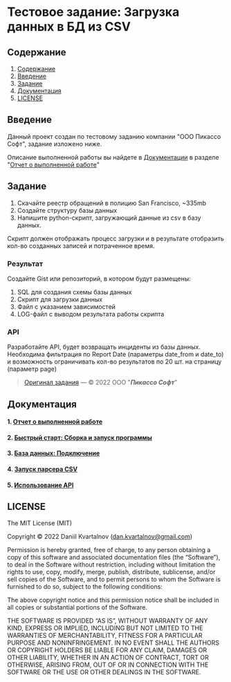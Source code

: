# Тестовое задание: Загрузка данных в БД из CSV

## Содержание
  1. [Содержание](#Содержание)
  2. [Введение](#Введение)
  3. [Задание](#Задание)
  4. [Документация](#Документация)
  5. [LICENSE](#LICENSE)

## Введение

Данный проект создан по тестовому заданию компании "ООО Пикассо Софт", задание изложено ниже. 

Описание выполненной работы вы найдете в [Документации](#Документация) в разделе "[Отчет о выполненной работе](docs/work_report.md)"

## Задание
1. Скачайте реестр обращений в полицию San Francisco, ~335mb
2. Создайте структуру базы данных
3. Напишите python-скрипт, загружающий данные из csv в базу данных.

Скрипт должен отображать процесс загрузки и в результате отобразить кол-во созданных записей и потраченное время.

### Результат

Создайте Gist или репозиторий, в котором будут размещены:

1. SQL для создания схемы базы данных
2. Скрипт для загрузки данных
3. Файл с указанием зависимостей
4. LOG-файл с выводом результата работы скрипта

### API

Разработайте API, будет возвращать инциденты из базы данных. Необходима фильтрация по Report Date (параметры date_from и date_to) и возможность ограничивать кол-во результатов по 20 шт. на страницу (параметр page)

> [Оригинал задания](https://gist.github.com/tm-minty/c39f9ab2de1c70ca9d4d559505678234) — © 2022 ООО "**_Пикассо Софт_**"

## Документация

#### 1. [Отчет о выполненной работе](docs/work_report.md)
#### 2. [Быстрый старт: Сборка и запуск программы](docs/quick_start.md)
#### 3. [База данных: Подключение](docs/database.md)
#### 4. [Запуск парсера CSV](docs/launch_csv_parser.md)
#### 5. [Использование API](docs/using_api.md)
 

## LICENSE


The MIT License (MIT)

Copyright © 2022 Daniil Kvartalnov (dan.kvartalnov@gmail.com)

Permission is hereby granted, free of charge, to any person obtaining a copy of this software and associated documentation files (the “Software”), to deal in the Software without restriction, including without limitation the rights to use, copy, modify, merge, publish, distribute, sublicense, and/or sell copies of the Software, and to permit persons to whom the Software is furnished to do so, subject to the following conditions:

The above copyright notice and this permission notice shall be included in all copies or substantial portions of the Software.

THE SOFTWARE IS PROVIDED “AS IS”, WITHOUT WARRANTY OF ANY KIND, EXPRESS OR IMPLIED, INCLUDING BUT NOT LIMITED TO THE WARRANTIES OF MERCHANTABILITY, FITNESS FOR A PARTICULAR PURPOSE AND NONINFRINGEMENT. IN NO EVENT SHALL THE AUTHORS OR COPYRIGHT HOLDERS BE LIABLE FOR ANY CLAIM, DAMAGES OR OTHER LIABILITY, WHETHER IN AN ACTION OF CONTRACT, TORT OR OTHERWISE, ARISING FROM, OUT OF OR IN CONNECTION WITH THE SOFTWARE OR THE USE OR OTHER DEALINGS IN THE SOFTWARE.